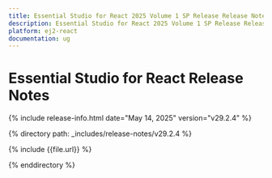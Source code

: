 ```yaml
---
title: Essential Studio for React 2025 Volume 1 SP Release Release Notes  
description: Essential Studio for React 2025 Volume 1 SP Release Release Notes  
platform: ej2-react
documentation: ug
---
```


# Essential Studio for React  Release Notes  

{% include release-info.html date="May 14, 2025"  version="v29.2.4" %} 

{% directory path: _includes/release-notes/v29.2.4 %}

{% include {{file.url}} %}

{% enddirectory %}
